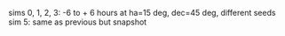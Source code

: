 
sims 0, 1, 2, 3: -6 to + 6 hours at ha=15 deg, dec=45 deg, different seeds
sim 5: same as previous but snapshot